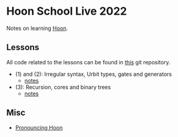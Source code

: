 # Hoon School Live 2022

Notes on learning [Hoon](https://developers.urbit.org/reference/hoon/overview).

## Lessons

All code related to the lessons can be found in [this](https://git.sr.ht/~talfus-laddus/hoon-school-generators) git repository.

- (1) and (2): Irregular syntax, Urbit types, gates and generators
  - [notes](lesson-1-2.md)
- (3): Recursion, cores and binary trees
  - [notes](lesson-3.md)

## Misc

- [Pronouncing Hoon](pronouncing-hoon.md)
